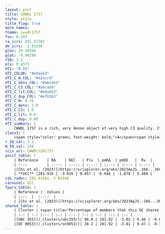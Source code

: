 ```yaml
---
layout: post
title: CWWDL 1757
style: style
title_flag: true
more_names: 
fname: cwwdl1757
fov: 0.107
ra_icrs: 281.91581
de_icrs: -3.81598
glon: 29.10588
glat: -0.90299
r50: 3.2
plx: 0.4573
UTI: "0.05"
UTI_COLOR: "#e8aeb3"
UTI_C_N_COL: "#d2ecc9"
UTI_C_dens_COL: "#a6cab9"
UTI_C_C3_COL: "#a6cab9"
UTI_C_lit_COL: "#e0a6b3"
UTI_C_dup_COL: "#efb5b3"
UTI_C_N: 0.76
UTI_C_dens: 1.0
UTI_C_C3: 1.0
UTI_C_lit: 0.0
UTI_C_dup: 0.09
UTI_summary: |
    CWWDL 1757 is a rich, very dense object of very high C3 quality. It was recently reported in the literature.<br><br><span style="color: #99180f; font-weight: bold;">Warning: </span>This is very likely a duplicate object, which shares a large percentage of members with at least one previously reported entry.
class3: |
    <span style="color: green; font-weight: bold;">A</span><span style="color: green; font-weight: bold;">A</span>
r_50_val: 3.2
N_50_val: 120
scix_url: CWWDL%201757
posit_table: |
    | Reference    | RA    | DEC   | Plx  | pmRA  | pmDE   |  Rv  |
    | :---         | :---: | :---: | :---: | :---: | :---: | :---: |
    |[Chi et al. (2023)](https://scixplorer.org/abs/2023ApJS..266...36C) | 281.912 | -3.807 | 0.467 | -0.63 | -1.907 | 12.017 |
    | **UCC** |281.916 | -3.816 | 0.457 | -0.646 | -1.878 | 9.484 | 
cds_radec: 281.91581,-3.81598
carousel: UCC
fpars_table: |
    | Reference |  Values |
    | :---  |  :---:  |
    | [Chi et al. (2023)](https://scixplorer.org/abs/2023ApJS..266...36C) | `logAge=7.82, Z=0.44` |
shared_table: |
    | Cluster | <span title="Percentage of members that this OC shares with the ones listed">%</span>   | RA   | DEC   | Plx   | pmRA  | pmDE  | Rv | UTI |
    | :-: | :-: |:-: | :-: | :-: | :-: | :-: | :-: | :-: |
    |[UBC 355](/_clusters/ubc355/)| 90.8 | 281.92 | -3.82 | 0.46 | -0.65 | -1.87 | 9.48 |0.75 |
    |[OC 0053](/_clusters/oc0053/)| 34.2 | 281.92 | -3.81 | 0.47 | -0.7 | -1.87 | 4.3 |0.0 |
---
```

